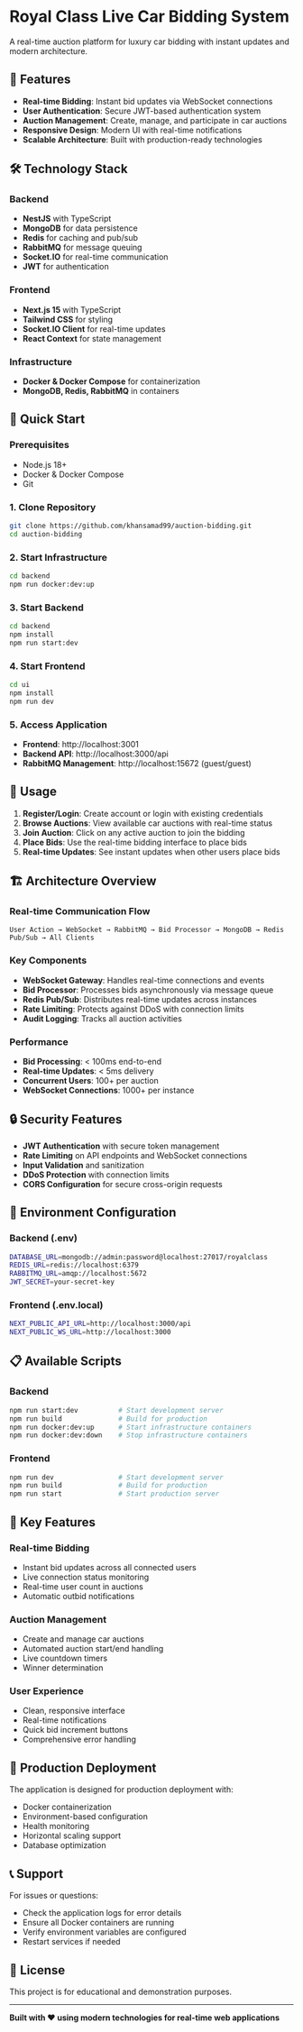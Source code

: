 # Royal Class Live Car Bidding System

A real-time auction platform for luxury car bidding with instant updates and modern architecture.

## 🚀 Features

- **Real-time Bidding**: Instant bid updates via WebSocket connections
- **User Authentication**: Secure JWT-based authentication system
- **Auction Management**: Create, manage, and participate in car auctions
- **Responsive Design**: Modern UI with real-time notifications
- **Scalable Architecture**: Built with production-ready technologies

## 🛠️ Technology Stack

### Backend
- **NestJS** with TypeScript
- **MongoDB** for data persistence
- **Redis** for caching and pub/sub
- **RabbitMQ** for message queuing
- **Socket.IO** for real-time communication
- **JWT** for authentication

### Frontend
- **Next.js 15** with TypeScript
- **Tailwind CSS** for styling
- **Socket.IO Client** for real-time updates
- **React Context** for state management

### Infrastructure
- **Docker & Docker Compose** for containerization
- **MongoDB, Redis, RabbitMQ** in containers

## 🚀 Quick Start

### Prerequisites
- Node.js 18+
- Docker & Docker Compose
- Git

### 1. Clone Repository
```bash
git clone https://github.com/khansamad99/auction-bidding.git
cd auction-bidding
```

### 2. Start Infrastructure
```bash
cd backend
npm run docker:dev:up
```

### 3. Start Backend
```bash
cd backend
npm install
npm run start:dev
```

### 4. Start Frontend
```bash
cd ui
npm install
npm run dev
```

### 5. Access Application
- **Frontend**: http://localhost:3001
- **Backend API**: http://localhost:3000/api
- **RabbitMQ Management**: http://localhost:15672 (guest/guest)

## 📱 Usage

1. **Register/Login**: Create account or login with existing credentials
2. **Browse Auctions**: View available car auctions with real-time status
3. **Join Auction**: Click on any active auction to join the bidding
4. **Place Bids**: Use the real-time bidding interface to place bids
5. **Real-time Updates**: See instant updates when other users place bids

## 🏗️ Architecture Overview

### Real-time Communication Flow
```
User Action → WebSocket → RabbitMQ → Bid Processor → MongoDB → Redis Pub/Sub → All Clients
```

### Key Components
- **WebSocket Gateway**: Handles real-time connections and events
- **Bid Processor**: Processes bids asynchronously via message queue
- **Redis Pub/Sub**: Distributes real-time updates across instances
- **Rate Limiting**: Protects against DDoS with connection limits
- **Audit Logging**: Tracks all auction activities

### Performance
- **Bid Processing**: < 100ms end-to-end
- **Real-time Updates**: < 5ms delivery
- **Concurrent Users**: 100+ per auction
- **WebSocket Connections**: 1000+ per instance

## 🔒 Security Features

- **JWT Authentication** with secure token management
- **Rate Limiting** on API endpoints and WebSocket connections
- **Input Validation** and sanitization
- **DDoS Protection** with connection limits
- **CORS Configuration** for secure cross-origin requests

## 🔧 Environment Configuration

### Backend (.env)
```bash
DATABASE_URL=mongodb://admin:password@localhost:27017/royalclass
REDIS_URL=redis://localhost:6379
RABBITMQ_URL=amqp://localhost:5672
JWT_SECRET=your-secret-key
```

### Frontend (.env.local)
```bash
NEXT_PUBLIC_API_URL=http://localhost:3000/api
NEXT_PUBLIC_WS_URL=http://localhost:3000
```

## 📋 Available Scripts

### Backend
```bash
npm run start:dev          # Start development server
npm run build              # Build for production
npm run docker:dev:up      # Start infrastructure containers
npm run docker:dev:down    # Stop infrastructure containers
```

### Frontend
```bash
npm run dev                # Start development server
npm run build              # Build for production
npm run start              # Start production server
```

## 🌟 Key Features

### Real-time Bidding
- Instant bid updates across all connected users
- Live connection status monitoring
- Real-time user count in auctions
- Automatic outbid notifications

### Auction Management
- Create and manage car auctions
- Automated auction start/end handling
- Live countdown timers
- Winner determination

### User Experience
- Clean, responsive interface
- Real-time notifications
- Quick bid increment buttons
- Comprehensive error handling

## 🚀 Production Deployment

The application is designed for production deployment with:
- Docker containerization
- Environment-based configuration
- Health monitoring
- Horizontal scaling support
- Database optimization

## 📞 Support

For issues or questions:
- Check the application logs for error details
- Ensure all Docker containers are running
- Verify environment variables are configured
- Restart services if needed

## 📄 License

This project is for educational and demonstration purposes.

---

**Built with ❤️ using modern technologies for real-time web applications**